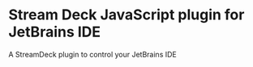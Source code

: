 # Stream Deck JavaScript plugin for JetBrains IDE

A StreamDeck plugin to control your JetBrains IDE